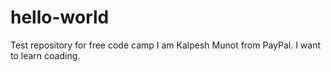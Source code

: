 # hello-world
Test repository for free code camp
I am Kalpesh Munot from PayPal. I want to learn coading. 
